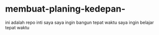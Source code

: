 # membuat-planing-kedepan-
ini adalah repo inti saya 
saya ingin bangun tepat waktu 
saya ingin belajar tepat waktu 
